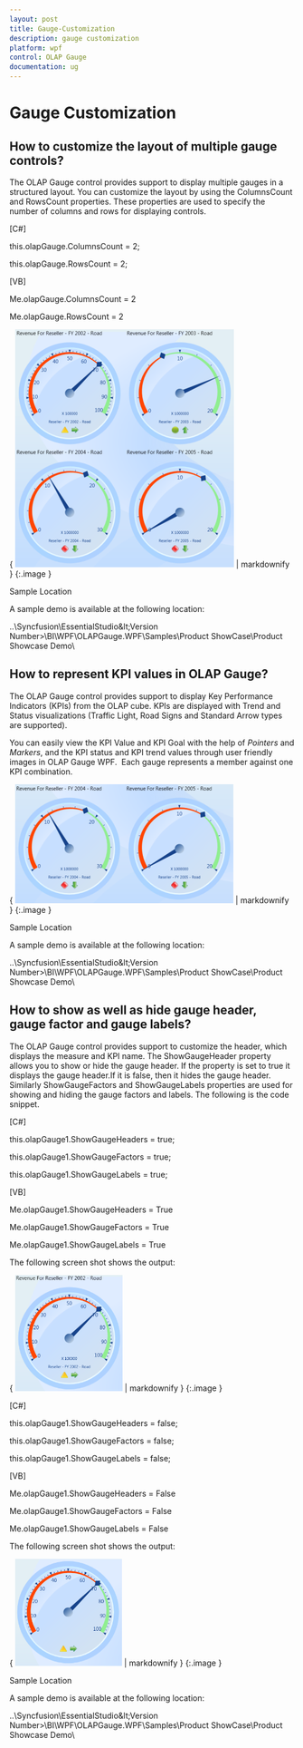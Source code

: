 ```yaml
---
layout: post
title: Gauge-Customization
description: gauge customization
platform: wpf
control: OLAP Gauge
documentation: ug
---
```


# Gauge Customization

## How to customize the layout of multiple gauge controls?

The OLAP Gauge control provides support to display multiple gauges in a structured layout. You can customize the layout by using the ColumnsCount and RowsCount properties. These properties are used to specify the number of columns and rows for displaying controls.

[C#]



this.olapGauge.ColumnsCount = 2;

this.olapGauge.RowsCount = 2;



[VB]



Me.olapGauge.ColumnsCount = 2

Me.olapGauge.RowsCount = 2



{ ![C:/Users/Hari/Pictures/OlapGauge/Multiple Gauge.png](Gauge-Customization_images/Gauge-Customization_img1.png) | markdownify }
{:.image }


Sample Location

A sample demo is available at the following location:

..\Syncfusion\EssentialStudio\&lt;Version Number&gt;\BI\WPF\OLAPGauge.WPF\Samples\Product ShowCase\Product Showcase Demo\

## How to represent KPI values in OLAP Gauge?

The OLAP Gauge control provides support to display Key Performance Indicators (KPIs) from the OLAP cube. KPIs are displayed with Trend and Status visualizations (Traffic Light, Road Signs and Standard Arrow types are supported).

You can easily view the KPI Value and KPI Goal with the help of _Pointers_ and _Markers_, and the KPI status and KPI trend values through user friendly images in OLAP Gauge WPF.  Each gauge represents a member against one KPI combination.

{ ![C:/Users/Hari/Pictures/OlapGauge/KPI.png](Gauge-Customization_images/Gauge-Customization_img2.png) | markdownify }
{:.image }


Sample Location

A sample demo is available at the following location:

..\Syncfusion\EssentialStudio\&lt;Version Number&gt;\BI\WPF\OLAPGauge.WPF\Samples\Product ShowCase\Product Showcase Demo\

## How to show as well as hide gauge header, gauge factor and gauge labels? 

The OLAP Gauge control provides support to customize the header, which displays the measure and KPI name. The ShowGaugeHeader property allows you to show or hide the gauge header. If the property is set to true it displays the gauge header.If it is false, then it hides the gauge header. Similarly ShowGaugeFactors and ShowGaugeLabels properties are used for showing and hiding the gauge factors and labels. The following is the code snippet. 

[C#]



this.olapGauge1.ShowGaugeHeaders = true;

this.olapGauge1.ShowGaugeFactors = true;

this.olapGauge1.ShowGaugeLabels = true;



[VB]



Me.olapGauge1.ShowGaugeHeaders = True

Me.olapGauge1.ShowGaugeFactors = True

Me.olapGauge1.ShowGaugeLabels = True



The following screen shot shows the output:

{ ![C:/Users/Hari/Pictures/OlapGauge/With labels.png](Gauge-Customization_images/Gauge-Customization_img3.png) | markdownify }
{:.image }


[C#]



this.olapGauge1.ShowGaugeHeaders = false;

this.olapGauge1.ShowGaugeFactors = false;

this.olapGauge1.ShowGaugeLabels = false;



[VB]



Me.olapGauge1.ShowGaugeHeaders = False

Me.olapGauge1.ShowGaugeFactors = False

Me.olapGauge1.ShowGaugeLabels = False



The following screen shot shows the output:

{ ![C:/Users/Hari/Pictures/OlapGauge/No label name inside.png](Gauge-Customization_images/Gauge-Customization_img4.png) | markdownify }
{:.image }


Sample Location

A sample demo is available at the following location:

..\Syncfusion\EssentialStudio\&lt;Version Number&gt;\BI\WPF\OLAPGauge.WPF\Samples\Product ShowCase\Product Showcase Demo\


